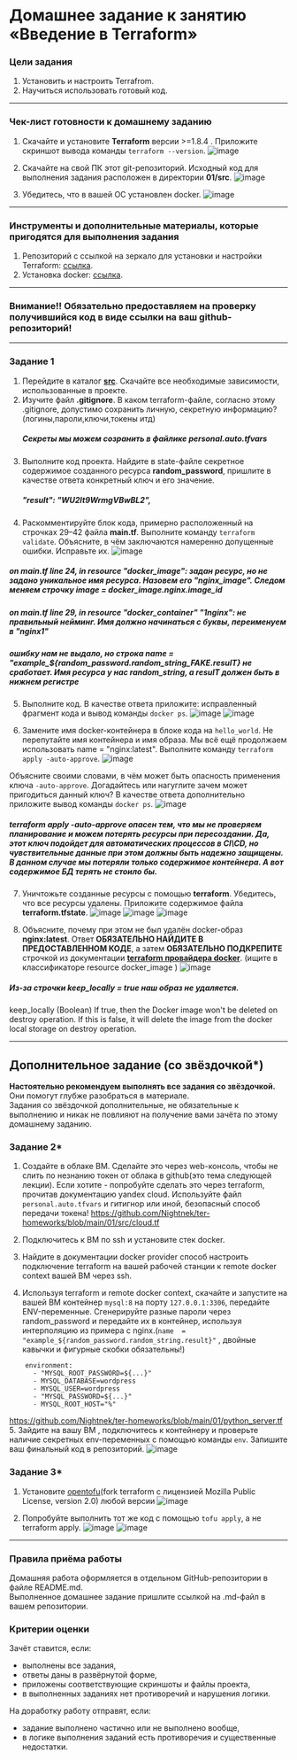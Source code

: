 # Домашнее задание к занятию «Введение в Terraform»

### Цели задания

1. Установить и настроить Terrafrom.
2. Научиться использовать готовый код.

------

### Чек-лист готовности к домашнему заданию

1. Скачайте и установите **Terraform** версии >=1.8.4 . Приложите скриншот вывода команды ```terraform --version```.
 ![image](https://github.com/user-attachments/assets/1822b5b7-c756-4e52-8f7e-ab84ffd33ba9)
  
2. Скачайте на свой ПК этот git-репозиторий. Исходный код для выполнения задания расположен в директории **01/src**.
  ![image](https://github.com/user-attachments/assets/37e4d2ce-c6c0-4cb9-98ef-3b90e7aa01f1)

3. Убедитесь, что в вашей ОС установлен docker.
![image](https://github.com/user-attachments/assets/b9f128e9-638f-41d1-93ee-f760fb00ff80)

------

### Инструменты и дополнительные материалы, которые пригодятся для выполнения задания

1. Репозиторий с ссылкой на зеркало для установки и настройки Terraform: [ссылка](https://github.com/netology-code/devops-materials).
2. Установка docker: [ссылка](https://docs.docker.com/engine/install/ubuntu/). 
------
### Внимание!! Обязательно предоставляем на проверку получившийся код в виде ссылки на ваш github-репозиторий!
------

### Задание 1

1. Перейдите в каталог [**src**](https://github.com/netology-code/ter-homeworks/tree/main/01/src). Скачайте все необходимые зависимости, использованные в проекте. 
2. Изучите файл **.gitignore**. В каком terraform-файле, согласно этому .gitignore, допустимо сохранить личную, секретную информацию?(логины,пароли,ключи,токены итд)
   ##### Секреты мы можем созранить в файлике personal.auto.tfvars
3. Выполните код проекта. Найдите  в state-файле секретное содержимое созданного ресурса **random_password**, пришлите в качестве ответа конкретный ключ и его значение.
   ##### "result": "WU2It9WrmgVBwBL2",
4. Раскомментируйте блок кода, примерно расположенный на строчках 29–42 файла **main.tf**.
Выполните команду ```terraform validate```. Объясните, в чём заключаются намеренно допущенные ошибки. Исправьте их.
![image](https://github.com/user-attachments/assets/117922f3-98f9-4c6e-8365-5072b4caa4fd)

##### on main.tf line 24, in resource "docker_image": задан ресурс, но не задано уникальное имя ресурса. Назовем его "nginx_image". Следом меняем строчку image = docker_image.nginx.image_id
##### on main.tf line 29, in resource "docker_container" "1nginx": не правильный нейминг. Имя должно начинаться с буквы, переименуем в "nginx1"
##### ошибку нам не выдало, но строка name  = "example_${random_password.random_string_FAKE.resulT} не сработает. Имя ресурса у нас random_string, а resulT должен быть в нижнем регистре

5. Выполните код. В качестве ответа приложите: исправленный фрагмент кода и вывод команды ```docker ps```.
   ![image](https://github.com/user-attachments/assets/00caf67b-3f9f-47fa-8f4b-1c9f6f2cedde)
   ![image](https://github.com/user-attachments/assets/190e3968-4ae2-4258-a867-1215ae9abd7b)

7. Замените имя docker-контейнера в блоке кода на ```hello_world```. Не перепутайте имя контейнера и имя образа. Мы всё ещё продолжаем использовать name = "nginx:latest". Выполните команду ```terraform apply -auto-approve```.
![image](https://github.com/user-attachments/assets/71298a4c-e8ab-4276-8977-61a594509e57)


Объясните своими словами, в чём может быть опасность применения ключа  ```-auto-approve```. Догадайтесь или нагуглите зачем может пригодиться данный ключ? В качестве ответа дополнительно приложите вывод команды ```docker ps```.
![image](https://github.com/user-attachments/assets/9e32d96d-ad7b-4f1d-b67f-8d9a0ff1292d)
##### terraform apply -auto-approve опасен тем, что мы не проверяем планирование и можем потерять ресурсы при пересоздании. Да, этот ключ подойдет для автоматических процессов в CI\CD, но чувствительные данные при этом должны быть надежно защищены. В данном случае мы потеряли только содержимое контейнера. А вот содержимое БД терять не стоило бы.

7. Уничтожьте созданные ресурсы с помощью **terraform**. Убедитесь, что все ресурсы удалены. Приложите содержимое файла **terraform.tfstate**.
   ![image](https://github.com/user-attachments/assets/342829ba-5d21-47ef-8baa-747806d62bac)
   ![image](https://github.com/user-attachments/assets/67daf4c0-bc88-420c-a3ba-fb089f4a7ad3)
   ![image](https://github.com/user-attachments/assets/7b921cdd-529c-4d08-9f6a-a869a5694159)

9. Объясните, почему при этом не был удалён docker-образ **nginx:latest**. Ответ **ОБЯЗАТЕЛЬНО НАЙДИТЕ В ПРЕДОСТАВЛЕННОМ КОДЕ**, а затем **ОБЯЗАТЕЛЬНО ПОДКРЕПИТЕ** строчкой из документации [**terraform провайдера docker**](https://docs.comcloud.xyz/providers/kreuzwerker/docker/latest/docs).  (ищите в классификаторе resource docker_image )
![image](https://github.com/user-attachments/assets/819cbc57-4847-40c0-9615-f256fefa0561)
##### Из-за строчки keep_locally = true наш образ не удаляется.
keep_locally (Boolean) If true, then the Docker image won't be deleted on destroy operation. If this is false, it will delete the image from the docker local storage on destroy operation.

------

## Дополнительное задание (со звёздочкой*)

**Настоятельно рекомендуем выполнять все задания со звёздочкой.** Они помогут глубже разобраться в материале.   
Задания со звёздочкой дополнительные, не обязательные к выполнению и никак не повлияют на получение вами зачёта по этому домашнему заданию. 

### Задание 2*

1. Создайте в облаке ВМ. Сделайте это через web-консоль, чтобы не слить по незнанию токен от облака в github(это тема следующей лекции). Если хотите - попробуйте сделать это через terraform, прочитав документацию yandex cloud. Используйте файл ```personal.auto.tfvars``` и гитигнор или иной, безопасный способ передачи токена!
   https://github.com/Nightnek/ter-homeworks/blob/main/01/src/cloud.tf
   
2. Подключитесь к ВМ по ssh и установите стек docker.
3. Найдите в документации docker provider способ настроить подключение terraform на вашей рабочей станции к remote docker context вашей ВМ через ssh.
4. Используя terraform и  remote docker context, скачайте и запустите на вашей ВМ контейнер ```mysql:8``` на порту ```127.0.0.1:3306```, передайте ENV-переменные. Сгенерируйте разные пароли через random_password и передайте их в контейнер, используя интерполяцию из примера с nginx.(```name  = "example_${random_password.random_string.result}"```  , двойные кавычки и фигурные скобки обязательны!) 
```
    environment:
      - "MYSQL_ROOT_PASSWORD=${...}"
      - MYSQL_DATABASE=wordpress
      - MYSQL_USER=wordpress
      - "MYSQL_PASSWORD=${...}"
      - MYSQL_ROOT_HOST="%"
```
https://github.com/Nightnek/ter-homeworks/blob/main/01/python_server.tf
5. Зайдите на вашу ВМ , подключитесь к контейнеру и проверьте наличие секретных env-переменных с помощью команды ```env```. Запишите ваш финальный код в репозиторий.
![image](https://github.com/user-attachments/assets/eb62ad93-948f-47cc-a812-d52b40077864)

### Задание 3*
1. Установите [opentofu](https://opentofu.org/)(fork terraform с лицензией Mozilla Public License, version 2.0) любой версии
   ![image](https://github.com/user-attachments/assets/e10bda0b-2d39-45e1-96de-da6a1653baad)

2. Попробуйте выполнить тот же код с помощью ```tofu apply```, а не terraform apply.
   ![image](https://github.com/user-attachments/assets/67ef6aac-13a8-4e9c-9c1c-4736832034d3)
   ![image](https://github.com/user-attachments/assets/22eecac6-4d01-46d9-9bd8-867729fb820b)

------

### Правила приёма работы

Домашняя работа оформляется в отдельном GitHub-репозитории в файле README.md.   
Выполненное домашнее задание пришлите ссылкой на .md-файл в вашем репозитории.

### Критерии оценки

Зачёт ставится, если:

* выполнены все задания,
* ответы даны в развёрнутой форме,
* приложены соответствующие скриншоты и файлы проекта,
* в выполненных заданиях нет противоречий и нарушения логики.

На доработку работу отправят, если:

* задание выполнено частично или не выполнено вообще,
* в логике выполнения заданий есть противоречия и существенные недостатки. 

